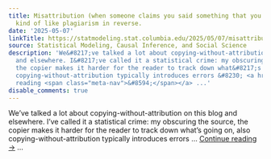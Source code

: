 ```yaml
---
title: Misattribution (when someone claims you said something that you’ve never said)–it’s
  kind of like plagiarism in reverse.
date: '2025-05-07'
linkTitle: https://statmodeling.stat.columbia.edu/2025/05/07/misattribution-when-someone-claims-you-said-something-that-youve-never-said-its-kind-of-like-plagiarism-in-reverse/
source: Statistical Modeling, Causal Inference, and Social Science
description: 'We&#8217;ve talked a lot about copying-without-attribution on this blog
  and elsewhere. I&#8217;ve called it a statistical crime: my obscuring the source,
  the copier makes it harder for the reader to track down what&#8217;s going on, also
  copying-without-attribution typically introduces errors &#8230; <a href="https://statmodeling.stat.columbia.edu/2025/05/07/misattribution-when-someone-claims-you-said-something-that-youve-never-said-its-kind-of-like-plagiarism-in-reverse/">Continue
  reading <span class="meta-nav">&#8594;</span></a> ...'
disable_comments: true
---
```

We&#8217;ve talked a lot about copying-without-attribution on this blog and elsewhere. I&#8217;ve called it a statistical crime: my obscuring the source, the copier makes it harder for the reader to track down what&#8217;s going on, also copying-without-attribution typically introduces errors &#8230; <a href="https://statmodeling.stat.columbia.edu/2025/05/07/misattribution-when-someone-claims-you-said-something-that-youve-never-said-its-kind-of-like-plagiarism-in-reverse/">Continue reading <span class="meta-nav">&#8594;</span></a> ...